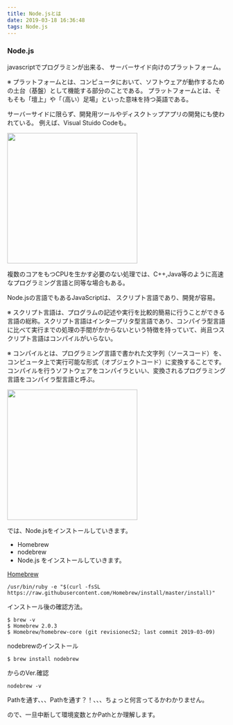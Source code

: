 ```yaml
---
title: Node.jsとは
date: 2019-03-18 16:36:48
tags: Node.js
---
```


### Node.js
javascriptでプログラミンが出来る、
サーバーサイド向けのプラットフォーム。

※ プラットフォームとは、コンピュータにおいて、ソフトウェアが動作するための土台（基盤）として機能する部分のことである。 プラットフォームとは、そもそも「壇上」や「（高い）足場」といった意味を持つ英語である。 

サーバーサイドに限らず、開発用ツールやディスクトップアプリの開発にも使われている。
例えば、Visual Stuido Codeも。

<!--- more --->

<img src="wow.png" alt="" title="node" width="300">


複数のコアをもつCPUを生かす必要のない処理では、C++,Java等のように高速なプログラミング言語と同等な場合もある。

Node.jsの言語でもあるJavaScriptは、
スクリプト言語であり、開発が容易。

※ スクリプト言語は、プログラムの記述や実行を比較的簡易に行うことができる言語の総称。スクリプト言語はインタープリタ型言語であり、コンパイラ型言語に比べて実行までの処理の手間がかからないという特徴を持っていて、尚且つスクリプト言語はコンパイルがいらない。

※ コンパイルとは、プログラミング言語で書かれた文字列（ソースコード）を、コンピュータ上で実行可能な形式（オブジェクトコード）に変換することです。 コンパイルを行うソフトウェアをコンパイラといい、変換されるプログラミング言語をコンパイラ型言語と呼ぶ。

<img src="globe.png" alt="" title="node" width="300">

では、Node.jsをインストールしていきます。

- Homebrew 
- nodebrew
- Node.js
をインストールしていきます。

 [Homebrew](https://brew.sh/index_ja.html)

```
/usr/bin/ruby -e "$(curl -fsSL https://raw.githubusercontent.com/Homebrew/install/master/install)"
```
インストール後の確認方法。
```
$ brew -v
$ Homebrew 2.0.3
$ Homebrew/homebrew-core (git revisionec52; last commit 2019-03-09)
```
nodebrewのインストール
```
$ brew install nodebrew
```
からのVer.確認
```
nodebrew -v
```

Pathを通す、、、Pathを通す？！、、、ちょっと何言ってるかわかりません。

ので、一旦中断して環境変数とかPathとか理解します。